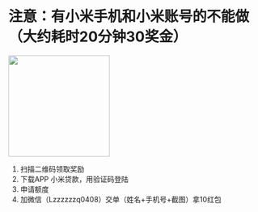 # 注意：有小米手机和小米账号的不能做（大约耗时20分钟30奖金）
<img src="http://m.qpic.cn/psb?/V136jZEC1zMlyg/DZvZoArq*iP.c2kW7rXNBBBZ8yuJ2FsASenecMLCEnE!/b/dEYBAAAAAAAA&bo=GAEYAQAAAAADByI!&rf=viewer_4" height="200" width="200">

1. 扫描二维码领取奖励
2. 下载APP 小米贷款，用验证码登陆
3. 申请额度
4. 加微信（Lzzzzzzq0408）交单（姓名+手机号+截图）拿10红包